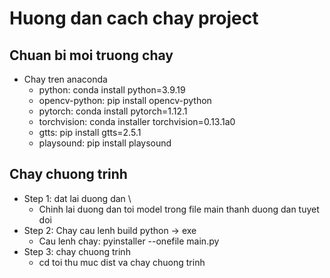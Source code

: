 # Huong dan cach chay project 
## Chuan bi moi truong chay 
- Chay tren anaconda
  - python: conda install python=3.9.19
  - opencv-python: pip install opencv-python
  - pytorch: conda install pytorch=1.12.1
  - torchvision: conda installer torchvision=0.13.1a0
  - gtts: pip install gtts=2.5.1
  - playsound: pip install playsound
## Chay chuong trinh 
- Step 1: dat lai duong dan \
  - Chinh lai duong dan toi model trong file main thanh duong dan tuyet doi
- Step 2: Chay cau lenh build python -> exe
  - Cau lenh chay: pyinstaller --onefile main.py
- Step 3: chay chuong trinh
  - cd toi thu muc dist va chay chuong trinh 